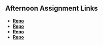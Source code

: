 ## Afternoon Assignment Links

* **[Repo](https://github.com/Kyle-Burt/<ASSIGNMENT_REPO>)**
* **[Repo](https://github.com/Kyle-Burt/Coolsite)**
* **[Repo](https://github.com/Kyle-Burt/BoozyBreakfast)**
* **[Repo](https://github.com/Kyle-Burt/<ASSIGNMENT_REPO>)**
